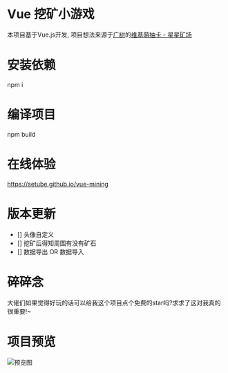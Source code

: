 # Vue 挖矿小游戏
本项目基于Vue.js开发, 项目想法来源于[广树](https://github.com/eeg1412)的[维基萌抽卡 - 星星矿场](https://github.com/eeg1412/wikimoeCardByNodeJS)

# 安装依赖
npm i

# 编译项目
npm build

# 在线体验
https://setube.github.io/vue-mining

# 版本更新
- [] 头像自定义
- [] 挖矿后得知周围有没有矿石
- [] 数据导出 OR 数据导入

# 碎碎念
大佬们如果觉得好玩的话可以给我这个项目点个免费的star吗?求求了这对我真的很重要!~

# 项目预览
![预览图](https://s1.locimg.com/2024/05/27/3d2117d1e78f2.png)
